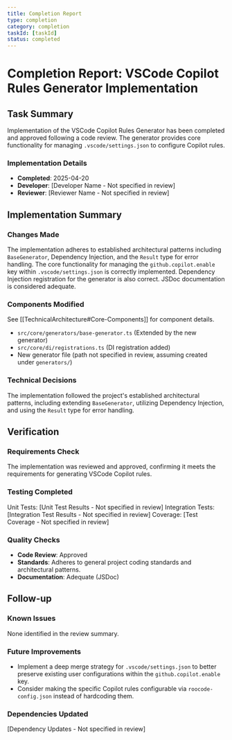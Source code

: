 ```yaml
---
title: Completion Report
type: completion
category: completion
taskId: [taskId]
status: completed
---
```


# Completion Report: VSCode Copilot Rules Generator Implementation

## Task Summary

Implementation of the VSCode Copilot Rules Generator has been completed and approved following a code review. The generator provides core functionality for managing `.vscode/settings.json` to configure Copilot rules.

### Implementation Details

- **Completed**: 2025-04-20
- **Developer**: [Developer Name - Not specified in review]
- **Reviewer**: [Reviewer Name - Not specified in review]

## Implementation Summary

### Changes Made

The implementation adheres to established architectural patterns including `BaseGenerator`, Dependency Injection, and the `Result` type for error handling. The core functionality for managing the `github.copilot.enable` key within `.vscode/settings.json` is correctly implemented. Dependency Injection registration for the generator is also correct. JSDoc documentation is considered adequate.

### Components Modified

See [[TechnicalArchitecture#Core-Components]] for component details.

- `src/core/generators/base-generator.ts` (Extended by the new generator)
- `src/core/di/registrations.ts` (DI registration added)
- New generator file (path not specified in review, assuming created under `generators/`)

### Technical Decisions

The implementation followed the project's established architectural patterns, including extending `BaseGenerator`, utilizing Dependency Injection, and using the `Result` type for error handling.

## Verification

### Requirements Check

The implementation was reviewed and approved, confirming it meets the requirements for generating VSCode Copilot rules.

### Testing Completed

Unit Tests: [Unit Test Results - Not specified in review]
Integration Tests: [Integration Test Results - Not specified in review]
Coverage: [Test Coverage - Not specified in review]

### Quality Checks

- **Code Review**: Approved
- **Standards**: Adheres to general project coding standards and architectural patterns.
- **Documentation**: Adequate (JSDoc)

## Follow-up

### Known Issues

None identified in the review summary.

### Future Improvements

- Implement a deep merge strategy for `.vscode/settings.json` to better preserve existing user configurations within the `github.copilot.enable` key.
- Consider making the specific Copilot rules configurable via `roocode-config.json` instead of hardcoding them.

### Dependencies Updated

[Dependency Updates - Not specified in review]
